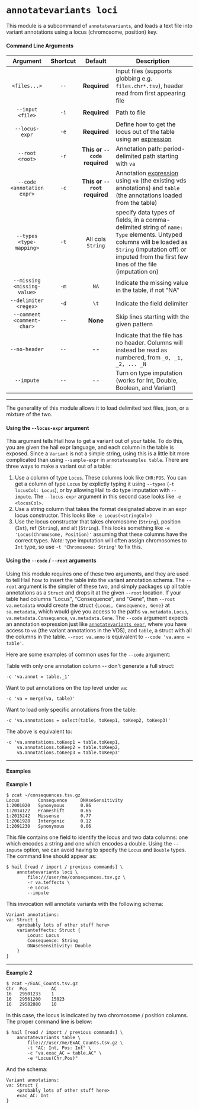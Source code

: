 # `annotatevariants loci`

This module is a subcommand of `annotatevariants`, and loads a text file into variant annotations using a locus (chromosome, position) key.

#### Command Line Arguments

Argument | Shortcut | Default | Description
:-:  | :-: |:-: | ---
`<files...>` | `--` | **Required** | Input files (supports globbing e.g. `files.chr*.tsv`), header read from first appearing file
`--input <file>` | `-i` | **Required** | Path to file
`--locus-expr` | `-e` | **Required** | Define how to get the locus out of the table using an [expression](../HailExpressionLanguage.md)
`--root <root>` | `-r` | **This or `--code` required** | Annotation path: period-delimited path starting with `va`
`--code <annotation expr>` | `-c` | **This or `--root` required** | Annotation [expression](../HailExpressionLanguage.md) using `va` (the existing vds annotations) and `table` (the annotations loaded from the table)
`--types <type-mapping>` | `-t` | All cols `String` | specify data types of fields, in a comma-delimited string of `name: Type` elements.  Untyped columns will be loaded as `String` (imputation off) or imputed from the first few lines of the file (imputation on)
`--missing <missing-value>` | `-m` | `NA` | Indicate the missing value in the table, if not "NA"
`--delimiter <regex>` | `-d` | `\t` | Indicate the field delimiter
`--comment <comment-char>` | `--` | **None** | Skip lines starting with the given pattern
`--no-header` | `--` | -- | Indicate that the file has no header.  Columns will instead be read as numbered, from `_0, _1, _2, ... _N`
`--impute` | `--` | -- | Turn on type imputation (works for Int, Double, Boolean, and Variant)

____

The generality of this module allows it to load delimited text files, json, or a mixture of the two.  

#### Using the `--locus-expr` argument

This argument tells Hail how to get a variant out of your table.  To do this, you are given the hail expr language, and each column in the table is exposed.  Since a `Variant` is not a simple string, using this is a little bit more complicated than using `--sample-expr` in `annotatesamples table`.  There are three ways to make a variant out of a table:
  
  1. Use a column of type `Locus`.  These columns look like `CHR:POS`.  You can get a column of type `Locus` by explictly typing it using `--types` (`-t locusCol: Locus`), or by allowing Hail to do type imputation with `--impute`.  The `--locus-expr` argument in this second case looks like `-e <locusCol>`.  
  2. Use a string column that takes the format designated above in an expr locus constructor.  This looks like `-e Locus(<stringCol>)` 
  3. Use the locus constructor that takes chromosome (`String`), position (`Int`), ref (`String`), and alt (`String`).  This looks something like `-e 'Locus(Chromosome, Position)'` assuming that these columns have the correct types.  _Note:_ type imputation will often assign chromosomes to `Int` type, so use `-t 'Chromosome: String'` to fix this.  
    
#### Using the `--code` / `--root` arguments

Using this module requires one of these two arguments, and they are used to tell Hail how to insert the table into the variant annotation schema.  The `--root` argument is the simpler of these two, and simply packages up all table annotations as a `Struct` and drops it at the given `--root` location.  If your table had columns "Locus", "Consequence", and "Gene", then `--root va.metadata` would create the struct `{Locus, Consequence, Gene}` at `sa.metadata`, which would give you access to the paths `va.metadata.Locus`, `va.metadata.Consequence`, `va.metadata.Gene`.  The `--code` argument expects an annotation expression just like [`annotatevariants expr`](AnnotateVariantsExpr.md), where you have access to `va` (the variant annotations in the VDS), and `table`, a struct with all the columns in the table.  `--root va.anno` is equivalent to `--code 'va.anno = table'`.

Here are some examples of common uses for the `--code` argument:

Table with only one annotation column -- don't generate a full struct:
```
-c 'va.annot = table._1'
```

Want to put annotations on the top level under `va`:
```
-c 'va = merge(va, table)'
```

Want to load only specific annotations from the table:
```
-c 'va.annotations = select(table, toKeep1, toKeep2, toKeep3)'
```

The above is equivalent to:
```
-c 'va.annotations.toKeep1 = table.toKeep1, 
    va.annotations.toKeep2 = table.toKeep2,
    va.annotations.toKeep3 = table.toKeep3'
```

____

#### Examples

**Example 1**
```
$ zcat ~/consequences.tsv.gz
Locus       Consequence     DNAseSensitivity
1:2001020   Synonymous      0.86
1:2014122   Frameshift      0.65
1:2015242   Missense        0.77
1:2061928   Intergenic      0.12
1:2091230   Synonymous      0.66
```

This file contains one field to identify the locus and two data columns: one which encodes a string and one which encodes a double.  Using the `--impute` option, we can avoid having to specify the `Locus` and `Double` types.  The command line should appear as:

```
$ hail [read / import / previous commands] \
    annotatevariants loci \
        file:///user/me/consequences.tsv.gz \
        -r va.teffects \
        -e Locus
        --impute
```

This invocation will annotate variants with the following schema:

```
Variant annotations:
va: Struct {
    <probably lots of other stuff here>
    varianteffects: Struct {
        Locus: Locus
        Consequence: String
        DNAseSensitivity: Double
    }
}
```

____

**Example 2**

```
$ zcat ~/ExAC_Counts.tsv.gz
Chr  Pos         AC
16   29501233    1
16   29561200    15023
16   29582880    10

```

In this case, the locus is indicated by two chromosome / position columns.  The proper command line is below:

```
$ hail [read / import / previous commands] \
    annotatevariants table \
        file:///user/me/ExAC_Counts.tsv.gz \
        -t "AC: Int, Pos: Int" \
        -c "va.exac_AC = table.AC" \
        -e "Locus(Chr,Pos)"
```

And the schema:

```
Variant annotations:
va: Struct {
    <probably lots of other stuff here>
    exac_AC: Int
}
```
